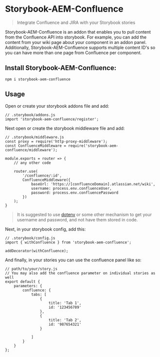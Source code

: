 # Storybook-AEM-Confluence
> Integrate Confluence and JIRA with your Storybook stories

Storybook-AEM-Confluence is an addon that enables you to pull content from the Confluence API into storybook. For example, you can add the content from your wiki page about your component in an addon panel. Additionally, Storybook-AEM-Confluence supports multiple content ID's so you can have more than one page from Confluence per component.

## Install Storybook-AEM-Confluence:

```npm i storybook-aem-confluence```

## Usage
Open or create your storybook addons file and add:
```
// .storybook/addons.js
import 'storybook-aem-confluence/register';
```

Next open or create the storybook middleware file and add:
```
// .storybook/middleware.js
const proxy = require('http-proxy-middleware'); 
const ConfluenceMiddleware = require('storybook-aem-confluence/middleware');

module.exports = router => {
    // any other code

    router.use(
        '/confluence/:id',
        ConfluenceMiddleware({
            baseUrl: 'https://[confluenceDomain].atlassian.net/wiki',
            username: process.env.confluenceUser,
            password: process.env.confluencePassword
        })
    );
}
```

> It is suggested to use [dotenv](https://www.npmjs.com/package/dotenv) or some other mechanism to get your username and password, and not have them stored in code.

Next, in your storybook config, add this:
```
// .storybook/config.js
import { withConfluence } from 'storybook-aem-confluence';

addDecorator(withConfluence);
```

And finally, in your stories you can use the confluence panel like so:

```
// path/to/your/story.js
// You may also add the confluence parameter on individual stories as well
export default {
    parameters: {
        confluence: {
            tabs: [
                {
                    title: 'Tab 1',
                    id: '123456789'
                },
                {
                    title: 'Tab 2',
                    id: '987654321'
                }
                
            ]
        }
    }
};
```